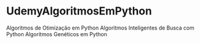 # UdemyAlgoritmosEmPython
Algoritmos de Otimização em Python
Algoritmos Inteligentes de Busca com Python
Algoritmos Genéticos em Python
